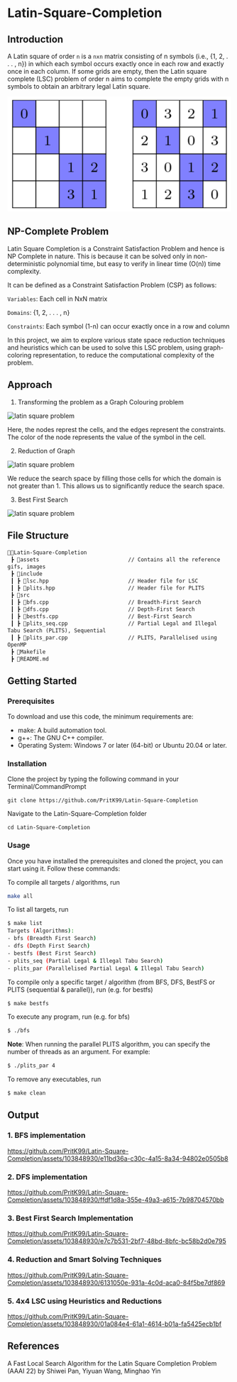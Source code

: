 # Latin-Square-Completion

## Introduction

A Latin square of order ```n``` is a ```nxn``` matrix consisting of n symbols (i.e., {1, 2, . . . , n}) in which each symbol occurs exactly once in each row and exactly once in each column. If some grids are empty, then the Latin square complete (LSC) problem of order n aims to complete the empty grids with n symbols to obtain an arbitrary legal Latin square.

<img src = "assets/latinsq.jpg" alt= "latin square problem">

## NP-Complete Problem

Latin Square Completion is a Constraint Satisfaction Problem and hence is NP Complete in nature. This is because it can be solved only in non-deterministic polynomial time, but easy to verify in linear time (O(n)) time complexity. 

It can be defined as a Constraint Satisfaction Problem (CSP) as follows: 

```Variables```: Each cell in NxN matrix

```Domains```: {1, 2, . . . , n}

```Constraints```: Each symbol (1-n) can occur exactly once in a row and column

In this project, we aim to explore various state space reduction techniques and heuristics which can be used to solve this LSC problem, using graph-coloring representation, to reduce the computational complexity of the problem. 

## Approach

1) Transforming the problem as a Graph Colouring problem

<img src = "assets/graph-color.jpg" alt= "latin square problem">

Here, the nodes represt the cells, and the edges represent the constraints. The color of the node represents the value of the symbol in the cell.

2) Reduction of Graph

<img src = "assets/reduction.jpg" alt= "latin square problem">

We reduce the search space by filling those cells for which the domain is not greater than 1. This allows us to significantly reduce the search space.

3) Best First Search

<img src = "assets/best-first.jpg" alt= "latin square problem">

## File Structure
```
👨‍💻Latin-Square-Completion
 ┣ 📂assets                            // Contains all the reference gifs, images
 ┣ 📂include                           
 ┃ ┣ 📄lsc.hpp                         // Header file for LSC
 ┃ ┣ 📄plits.hpp                       // Header file for PLITS 
 ┣ 📂src                          
 ┃ ┣ 📄bfs.cpp                         // Breadth-First Search
 ┃ ┣ 📄dfs.cpp                         // Depth-First Search 
 ┃ ┣ 📄bestfs.cpp                      // Best-First Search
 ┃ ┣ 📄plits_seq.cpp                   // Partial Legal and Illegal Tabu Search (PLITS), Sequential
 ┃ ┣ 📄plits_par.cpp                   // PLITS, Parallelised using OpenMP
 ┣ 📄Makefile       
 ┣ 📄README.md   
``` 

## Getting Started

### Prerequisites
To download and use this code, the minimum requirements are:

* make: A build automation tool.
* g++: The GNU C++ compiler.
* Operating System: Windows 7 or later (64-bit) or Ubuntu 20.04 or later.

### Installation

Clone the project by typing the following command in your Terminal/CommandPrompt

```
git clone https://github.com/PritK99/Latin-Square-Completion
```
Navigate to the Latin-Square-Completion folder

```
cd Latin-Square-Completion
```

### Usage

Once you have installed the prerequisites and cloned the project, you can start using it. Follow these commands:

To compile all targets / algorithms, run

```sh
make all
```

To list all targets, run

```sh
$ make list
Targets (Algorithms): 
- bfs (Breadth First Search)
- dfs (Depth First Search)
- bestfs (Best First Search)
- plits_seq (Partial Legal & Illegal Tabu Search)
- plits_par (Parallelised Partial Legal & Illegal Tabu Search)
```

To compile only a specific target / algorithm (from BFS, DFS, BestFS or PLITS {sequential & parallel}), run (e.g. for bestfs)

```sh
$ make bestfs
```

To execute any program, run (e.g. for bfs)

```sh
$ ./bfs
```

<b>Note</b>: When running the parallel PLITS algorithm, you can specify the number of threads as an argument. For example:

```sh
$ ./plits_par 4
```

To remove any executables, run 

```sh
$ make clean
```

## Output

### 1. BFS implementation

https://github.com/PritK99/Latin-Square-Completion/assets/103848930/e11bd36a-c30c-4a15-8a34-94802e0505b8

### 2. DFS implementation

https://github.com/PritK99/Latin-Square-Completion/assets/103848930/ffdf1d8a-355e-49a3-a615-7b98704570bb

### 3. Best First Search Implementation

https://github.com/PritK99/Latin-Square-Completion/assets/103848930/e7c7b531-2bf7-48bd-8bfc-bc58b2d0e795

### 4. Reduction and Smart Solving Techniques

https://github.com/PritK99/Latin-Square-Completion/assets/103848930/6131050e-931a-4c0d-aca0-84f5be7df869

### 5. 4x4 LSC using Heuristics and Reductions

https://github.com/PritK99/Latin-Square-Completion/assets/103848930/01a084e4-61a1-4614-b01a-fa5425ecb1bf

## References

A Fast Local Search Algorithm for the Latin Square Completion Problem (AAAI 22) by Shiwei Pan, Yiyuan Wang, Minghao Yin
